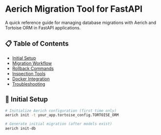 # Aerich Migration Tool for FastAPI

A quick reference guide for managing database migrations with Aerich and Tortoise ORM in FastAPI applications.

## 📋 Table of Contents
- [Initial Setup](#-initial-setup)
- [Migration Workflow](#-migration-workflow)
- [Rollback Commands](#-rollback-commands)
- [Inspection Tools](#-inspection-tools)
- [Docker Integration](#-docker-integration)
- [Troubleshooting](#-troubleshooting)

## 🏁 Initial Setup

```bash
# Initialize Aerich configuration (first time only)
aerich init -t your_app.tortoise_config.TORTOISE_ORM

# Generate initial migration (after models exist)
aerich init-db